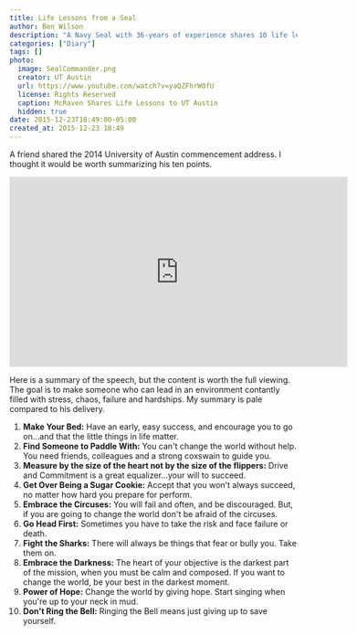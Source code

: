 ```yaml
---
title: Life Lessons from a Seal
author: Ben Wilson
description: "A Navy Seal with 36-years of experience shares 10 life lessons."
categories: ["Diary"]
tags: []
photo:
  image: SealCommander.png
  creator: UT Austin
  url: https://www.youtube.com/watch?v=yaQZFhrW0fU
  license: Rights Reserved
  caption: McRaven Shares Life Lessons to UT Austin
  hidden: true
date: 2015-12-23T18:49:00-05:00
created_at: 2015-12-23 18:49
---
```


A friend shared the 2014 University of Austin commencement address. I thought it would be worth summarizing his ten points.

<!--more-->

<div class='center-align'>
<embed width="592" height="333"
src="http://www.youtube.com/v/yaQZFhrW0fU">
</div>

Here is a summary of the speech, but the content is worth the full viewing. The goal is to make someone who can lead in an environment contantly filled with stress, chaos, failure and hardships. My summary is pale compared to his delivery.

1. **Make Your Bed:** Have an early, easy success, and encourage you to go on...and that the little things in life matter.
2. **Find Someone to Paddle With:** You can't change the world without help. You need friends, colleagues and a strong coxswain to guide you.
3. **Measure by the size of the heart not by the size of the flippers:** Drive and Commitment is a great equalizer...your will to succeed.
4. **Get Over Being a Sugar Cookie:** Accept that you won't always succeed, no matter how hard you prepare for perform.
5. **Embrace the Circuses:** You will fail and often, and be discouraged. But, if you are going to change the world don't be afraid of the circuses.
6. **Go Head First:** Sometimes you have to take the risk and face failure or death.
7. **Fight the Sharks:** There will always be things that fear or bully you. Take them on.
8. **Embrace the Darkness:** The heart of your objective is the darkest part of the mission, when you must be calm and composed. If you want to change the world, be your best in the darkest moment.
9. **Power of Hope:** Change the world by giving hope. Start singing when you're up to your neck in mud.
10. **Don't Ring the Bell:** Ringing the Bell means just giving up to save yourself.
